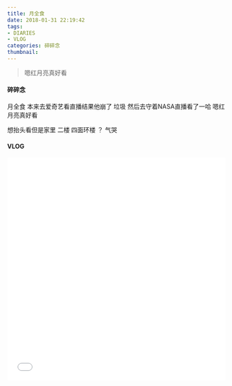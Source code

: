 ```yaml
---
title: 月全食
date: 2018-01-31 22:19:42
tags: 
- DIARIES
- VLOG
categories: 碎碎念
thumbnail:
---
```

>嗯红月亮真好看

<!--more-->
#### 碎碎念

月全食
本来去爱奇艺看直播结果他崩了
垃圾
然后去守着NASA直播看了一哈
嗯红月亮真好看

想抬头看但是家里
二楼
四面环楼
？
气哭
#### VLOG

<iframe src="//player.bilibili.com/player.html?aid=35643551&cid=62512554&page=1" scrolling="no" border="0" frameborder="no" framespacing="0" allowfullscreen="true" width="100%" height="515"> </iframe>
